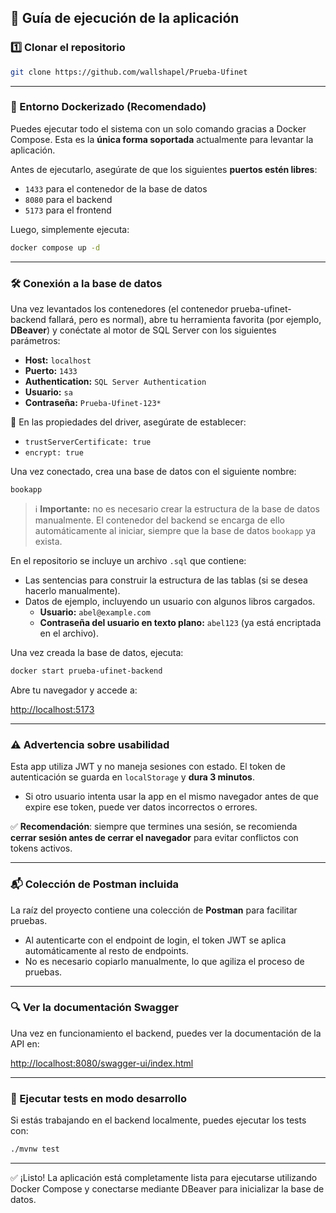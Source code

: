 ## 🚀 Guía de ejecución de la aplicación

### 1️⃣ Clonar el repositorio

```bash
git clone https://github.com/wallshapel/Prueba-Ufinet
```

---

### 🐳 Entorno Dockerizado (Recomendado)

Puedes ejecutar todo el sistema con un solo comando gracias a Docker Compose. Esta es la **única forma soportada** actualmente para levantar la aplicación.

Antes de ejecutarlo, asegúrate de que los siguientes **puertos estén libres**:

- `1433` para el contenedor de la base de datos
- `8080` para el backend
- `5173` para el frontend

Luego, simplemente ejecuta:

```bash
docker compose up -d
```

---

### 🛠️ Conexión a la base de datos

Una vez levantados los contenedores (el contenedor prueba-ufinet-backend fallará, pero es normal), abre tu herramienta favorita (por ejemplo, **DBeaver**) y conéctate al motor de SQL Server con los siguientes parámetros:

- **Host:** `localhost`
- **Puerto:** `1433`
- **Authentication:** `SQL Server Authentication`
- **Usuario:** `sa`
- **Contraseña:** `Prueba-Ufinet-123*`

🔧 En las propiedades del driver, asegúrate de establecer:

- `trustServerCertificate: true`
- `encrypt: true`

Una vez conectado, crea una base de datos con el siguiente nombre:

```
bookapp
```

> ℹ️ **Importante:** no es necesario crear la estructura de la base de datos manualmente. El contenedor del backend se encarga de ello automáticamente al iniciar, siempre que la base de datos `bookapp` ya exista.

En el repositorio se incluye un archivo `.sql` que contiene:

- Las sentencias para construir la estructura de las tablas (si se desea hacerlo manualmente).
- Datos de ejemplo, incluyendo un usuario con algunos libros cargados.
  - **Usuario:** `abel@example.com`
  - **Contraseña del usuario en texto plano:** `abel123` (ya está encriptada en el archivo).

Una vez creada la base de datos, ejecuta:

```bash
docker start prueba-ufinet-backend
```

Abre tu navegador y accede a:

[http://localhost:5173](http://localhost:5173/)

---

### ⚠️ Advertencia sobre usabilidad

Esta app utiliza JWT y no maneja sesiones con estado. El token de autenticación se guarda en `localStorage` y **dura 3 minutos**.

- Si otro usuario intenta usar la app en el mismo navegador antes de que expire ese token, puede ver datos incorrectos o errores.

✅ **Recomendación**: siempre que termines una sesión, se recomienda **cerrar sesión antes de cerrar el navegador** para evitar conflictos con tokens activos.

---

### 📬 Colección de Postman incluida

La raíz del proyecto contiene una colección de **Postman** para facilitar pruebas.

- Al autenticarte con el endpoint de login, el token JWT se aplica automáticamente al resto de endpoints.
- No es necesario copiarlo manualmente, lo que agiliza el proceso de pruebas.

---

### 🔍 Ver la documentación Swagger

Una vez en funcionamiento el backend, puedes ver la documentación de la API en:

[http://localhost:8080/swagger-ui/index.html](http://localhost:8080/swagger-ui/index.html)

---

### 🔢 Ejecutar tests en modo desarrollo

Si estás trabajando en el backend localmente, puedes ejecutar los tests con:

```bash
./mvnw test
```

---

✅ ¡Listo! La aplicación está completamente lista para ejecutarse utilizando Docker Compose y conectarse mediante DBeaver para inicializar la base de datos.

